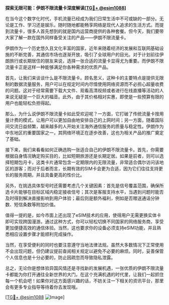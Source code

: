**探索无限可能：伊朗不限流量卡深度解读[[TG💪+ @esim1088](https://t.me/s/esim1088)]**

在当今这个数字化时代，手机流量已经成为我们日常生活中不可或缺的一部分。无论是工作、学习还是娱乐，随时随地都能畅享网络是现代人追求的生活方式。而提到流量卡，很多人首先想到的就是国内运营商提供的各种套餐。但今天，我们要带大家了解一款在国外同样备受关注的产品——伊朗不限流量卡。

伊朗作为一个历史悠久且文化丰富的国家，近年来随着经济的发展和互联网基础设施的不断完善，其通信市场也逐渐开放，吸引了全球用户的目光。对于计划前往伊朗旅行或长期居住的朋友来说，选择一张合适的流量卡显得尤为重要。而伊朗不限流量卡正是这样一种能够满足你各种需求的优质产品。

首先，让我们来谈谈什么是不限流量卡。顾名思义，这种卡的主要特点是提供无限制的数据流量服务，用户可以在规定时间内尽情使用网络资源而不必担心超量收费的问题。这对于经常需要下载大文件、观看高清视频或者进行在线直播等活动的人来说无疑是一个巨大的福音。此外，由于其价格相对实惠，即使是一些预算有限的用户也能轻松负担得起。

那么，为什么说伊朗不限流量卡如此受欢迎呢？一方面，它打破了传统流量卡按用量计费的模式，让用户可以更加自由地安排自己的上网时间；另一方面，随着国际间交流日益频繁，越来越多的人开始关注海外通信服务的质量与稳定性。伊朗作为中东地区的重要国家之一，其网络环境正在逐步改善，这也为相关产品的推广奠定了基础。

接下来，我们来看看如何正确选购一张适合自己的伊朗不限流量卡。首先，你需要根据自身情况确定购买目的，比如短期旅游还是长期定居。如果是前者，则可以选择短期包月卡，这类卡片通常包含一定期限内的无限流量，非常适合偶尔访问该地区的游客；而对于后者而言，长期有效的SIM卡会更为合适，因为它们往往支持更长的服务周期，并且具备更高的性价比。

另外，在挑选具体型号时还需要考虑几个关键因素：首先是信号覆盖范围，确保所选卡片能够在目标区域内稳定接收信号；其次是客服支持水平，当遇到问题时能否及时得到解决直接影响到用户体验；最后则是额外福利，例如是否赠送通话分钟数、短信条数等附加价值。

值得一提的是，如今市面上还出现了eSIM技术的应用，使得用户无需更换实体卡即可实现跨国漫游。通过这种方式，你可以轻松切换不同国家的网络服务商，享受更加便捷高效的通信体验。当然，这也要求你的设备必须支持eSIM功能，并且熟悉相应设置步骤才能顺利完成操作。

当然，在享受便利的同时也要注意遵守当地法律法规。虽然大多数情况下正常使用不会出现问题，但仍建议提前查阅相关规定以避免不必要的麻烦。同时，妥善保管个人信息也是十分必要的，防止因疏忽而导致隐私泄露。

总之，无论你是想体验异国风情还是寻找新的发展机遇，一张优质的伊朗不限流量卡都能为你打开通往全新世界的大门。在这个充满机遇的时代里，让我们一起抓住每一个机会吧！如果你对这方面感兴趣的话，不妨关注一下相关的资讯平台，那里会有更多专业指导等待着你去发现哦。

[[TG💪+ @esim1088](https://t.me/s/esim1088) ![Image](https://i.postimg.cc/4NQfJmqS/Snipaste-2025-05-13-00-14-12.png)]